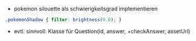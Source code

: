 - pokemon silouette als schwierigkeitsgrad implementieren

```css
.pokemonShadow { filter: brightness(0.0); }
```

- evtl. sinnvoll: Klasse für Question(id, answer, +checkAnswer, assetUrl)
